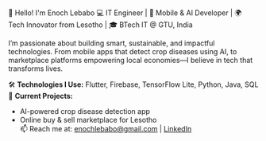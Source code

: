 👋 Hello! I'm Enoch Lebabo
💻 IT Engineer | 📱 Mobile & AI Developer | 🌍 Tech Innovator from Lesotho | 🎓 BTech IT @ GTU, India

I’m passionate about building smart, sustainable, and impactful technologies. From mobile apps that detect crop diseases using AI, to marketplace platforms empowering local economies—I believe in tech that transforms lives.

🛠️ **Technologies I Use:** Flutter, Firebase, TensorFlow Lite, Python, Java, SQL  
📌 **Current Projects:**  
- AI-powered crop disease detection app  
- Online buy & sell marketplace for Lesotho  
📫 Reach me at: [enochlebabo@gmail.com](mailto:enochlebabo@gmail.com) | [LinkedIn](https://linkedin.com/in/enoch-lebabo-04b651266)  
